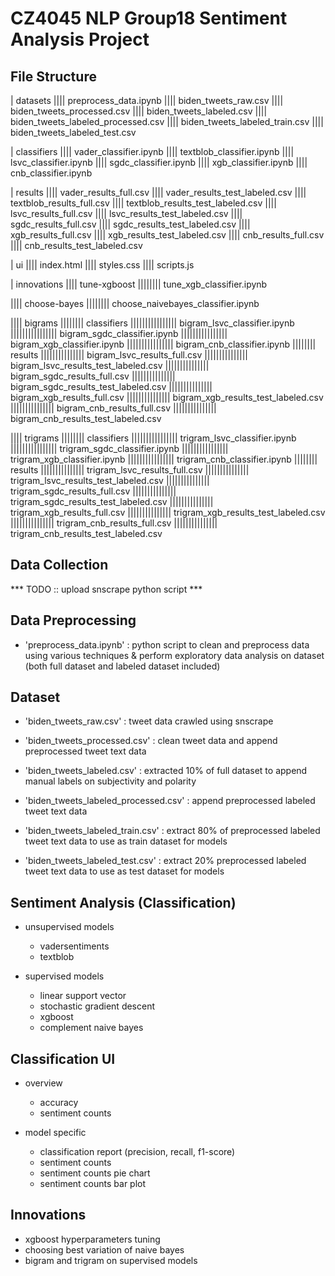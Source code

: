 # CZ4045 NLP Group18 Sentiment Analysis Project

## File Structure
| datasets
|||| preprocess_data.ipynb
|||| biden_tweets_raw.csv
|||| biden_tweets_processed.csv
|||| biden_tweets_labeled.csv
|||| biden_tweets_labeled_processed.csv
|||| biden_tweets_labeled_train.csv
|||| biden_tweets_labeled_test.csv

| classifiers
|||| vader_classifier.ipynb
|||| textblob_classifier.ipynb
|||| lsvc_classifier.ipynb
|||| sgdc_classifier.ipynb
|||| xgb_classifier.ipynb
|||| cnb_classifier.ipynb

| results
|||| vader_results_full.csv
|||| vader_results_test_labeled.csv
|||| textblob_results_full.csv
|||| textblob_results_test_labeled.csv
|||| lsvc_results_full.csv
|||| lsvc_results_test_labeled.csv
|||| sgdc_results_full.csv
|||| sgdc_results_test_labeled.csv
|||| xgb_results_full.csv
|||| xgb_results_test_labeled.csv
|||| cnb_results_full.csv
|||| cnb_results_test_labeled.csv

| ui
|||| index.html
|||| styles.css
|||| scripts.js

| innovations
|||| tune-xgboost
|||||||| tune_xgb_classifier.ipynb

|||| choose-bayes
|||||||| choose_naivebayes_classifier.ipynb

|||| bigrams
|||||||| classifiers
|||||||||||||||| bigram_lsvc_classifier.ipynb
|||||||||||||||| bigram_sgdc_classifier.ipynb
|||||||||||||||| bigram_xgb_classifier.ipynb
|||||||||||||||| bigram_cnb_classifier.ipynb
|||||||| results
||||||||||||||| bigram_lsvc_results_full.csv
||||||||||||||| bigram_lsvc_results_test_labeled.csv
||||||||||||||| bigram_sgdc_results_full.csv
||||||||||||||| bigram_sgdc_results_test_labeled.csv
||||||||||||||| bigram_xgb_results_full.csv
||||||||||||||| bigram_xgb_results_test_labeled.csv
||||||||||||||| bigram_cnb_results_full.csv
||||||||||||||| bigram_cnb_results_test_labeled.csv

|||| trigrams
|||||||| classifiers
|||||||||||||||| trigram_lsvc_classifier.ipynb
|||||||||||||||| trigram_sgdc_classifier.ipynb
|||||||||||||||| trigram_xgb_classifier.ipynb
|||||||||||||||| trigram_cnb_classifier.ipynb
|||||||| results
||||||||||||||| trigram_lsvc_results_full.csv
||||||||||||||| trigram_lsvc_results_test_labeled.csv
||||||||||||||| trigram_sgdc_results_full.csv
||||||||||||||| trigram_sgdc_results_test_labeled.csv
||||||||||||||| trigram_xgb_results_full.csv
||||||||||||||| trigram_xgb_results_test_labeled.csv
||||||||||||||| trigram_cnb_results_full.csv
||||||||||||||| trigram_cnb_results_test_labeled.csv


## Data Collection
*** TODO :: upload snscrape python script ***


## Data Preprocessing
* 'preprocess_data.ipynb' : python script to clean and preprocess data using various techniques & perform exploratory data analysis on dataset (both full dataset and labeled dataset included)


## Dataset
* 'biden_tweets_raw.csv' : tweet data crawled using snscrape 

* 'biden_tweets_processed.csv' : clean tweet data and append preprocessed tweet text data 

* 'biden_tweets_labeled.csv' : extracted 10% of full dataset to append manual labels on subjectivity and polarity

* 'biden_tweets_labeled_processed.csv' : append preprocessed labeled tweet text data  

* 'biden_tweets_labeled_train.csv' : extract 80% of preprocessed labeled tweet text data  to use as train dataset for models

* 'biden_tweets_labeled_test.csv' : extract 20% preprocessed labeled tweet text data  to use as test dataset for models


## Sentiment Analysis (Classification)
* unsupervised models
    - vadersentiments
    - textblob

* supervised models
    - linear support vector 
    - stochastic gradient descent 
    - xgboost
    - complement naive bayes




## Classification UI
* overview 
    - accuracy
    - sentiment counts 

* model specific
    - classification report (precision, recall, f1-score)
    - sentiment counts
    - sentiment counts pie chart
    - sentiment counts bar plot


## Innovations
* xgboost hyperparameters tuning
* choosing best variation of naive bayes
* bigram and trigram on supervised models 

